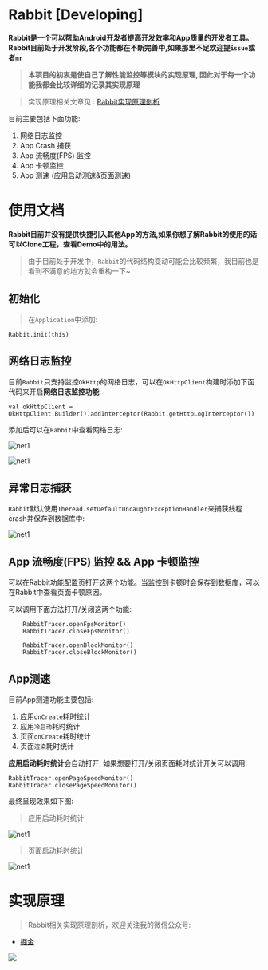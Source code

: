 # Rabbit [Developing]

**Rabbit是一个可以帮助Android开发者提高开发效率和App质量的开发者工具。Rabbit目前处于开发阶段,各个功能都在不断完善中,如果那里不足欢迎提`issue`或者`mr`**

>**本项目的初衷是使自己了解性能监控等模块的实现原理, 因此对于每一个功能我都会比较详细的记录其实现原理**

>实现原理相关文章见 : [Rabbit实现原理剖析](https://github.com/SusionSuc/AdvancedAndroid/blob/master/Rabbit%E5%AE%9E%E7%8E%B0%E5%8E%9F%E7%90%86%E5%89%96%E6%9E%90/README.md)

目前主要包括下面功能:

1. 网络日志监控
2. App Crash 捕获
3. App 流畅度(FPS) 监控
4. App 卡顿监控
5. App 测速 (应用启动测速&页面测速)

# 使用文档

**Rabbit目前并没有提供快捷引入其他App的方法,如果你想了解Rabbit的使用的话可以Clone工程，查看Demo中的用法。**

>由于目前处于开发中，`Rabbit`的代码结构变动可能会比较频繁，我目前也是看到不满意的地方就会重构一下~

## 初始化

>在`Application`中添加:
```
Rabbit.init(this)
```

## 网络日志监控

目前`Rabbit`只支持监控`OkHttp`的网络日志，可以在`OkHttpClient`构建时添加下面代码来开启**网络日志监控功能**:

```
val okHttpClient = OkHttpClient.Builder().addInterceptor(Rabbit.getHttpLogInterceptor())
```

添加后可以在`Rabbit`中查看网络日志:

![net1](picture/rabbit_net1.png)

![net1](picture/rabbit_net2.png)

## 异常日志捕获

`Rabbit`默认使用`Theread.setDefaultUncaughtExceptionHandler`来捕获线程crash并保存到数据库中:

![net1](picture/rabbit_exception1.png)

## App 流畅度(FPS) 监控  && App 卡顿监控

可以在Rabbit功能配置页打开这两个功能。当监控到卡顿时会保存到数据库，可以在Rabbit中查看页面卡顿原因。

可以调用下面方法打开/关闭这两个功能:

```
    RabbitTracer.openFpsMonitor()
    RabbitTracer.closeFpsMonitor()

    RabbitTracer.openBlockMonitor()
    RabbitTracer.closeBlockMonitor()
```


## App测速

目前App测速功能主要包括:

1. 应用`onCreate`耗时统计
2. 应用`冷启动`耗时统计
3. 页面`onCreate`耗时统计
4. 页面`渲染`耗时统计

**应用启动耗时统计**会自动打开, 如果想要打开/关闭页面耗时统计开关可以调用:

```
RabbitTracer.openPageSpeedMonitor()
RabbitTracer.closePageSpeedMonitor()
```

最终呈现效果如下图:

>应用启动耗时统计

![net1](picture/app_speed.png)

>页面启动耗时统计

![net1](picture/page_speed.png)


# 实现原理

>Rabbit相关实现原理剖析，欢迎关注我的微信公众号:

- [掘金](https://juejin.im/user/57b1173f165abd0054298059)

![](picture/微信公众号.jpeg)
